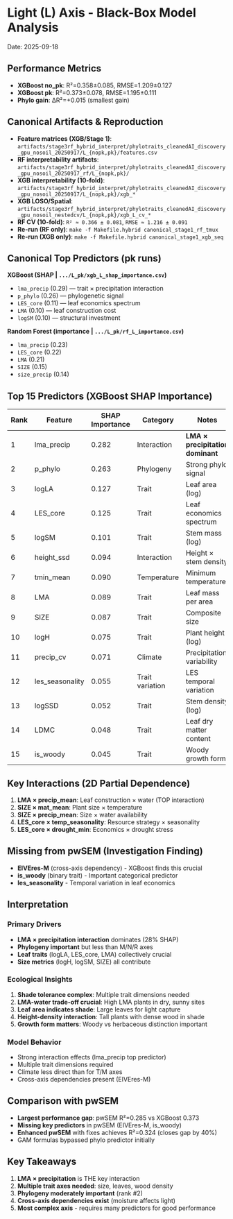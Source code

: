 # Light (L) Axis - Black-Box Model Analysis
Date: 2025-09-18

## Performance Metrics
- **XGBoost no_pk**: R²=0.358±0.085, RMSE=1.209±0.127
- **XGBoost pk**: R²=0.373±0.078, RMSE=1.195±0.111
- **Phylo gain**: ΔR²=+0.015 (smallest gain)

## Canonical Artifacts & Reproduction
- **Feature matrices (XGB/Stage 1)**: `artifacts/stage3rf_hybrid_interpret/phylotraits_cleanedAI_discovery_gpu_nosoil_20250917/L_{nopk,pk}/features.csv`
- **RF interpretability artifacts**: `artifacts/stage3rf_hybrid_interpret/phylotraits_cleanedAI_discovery_gpu_nosoil_20250917_rf/L_{nopk,pk}/`
- **XGB interpretability (10-fold)**: `artifacts/stage3rf_hybrid_interpret/phylotraits_cleanedAI_discovery_gpu_nosoil_20250917/L_{nopk,pk}/xgb_*`
- **XGB LOSO/Spatial**: `artifacts/stage3rf_hybrid_interpret/phylotraits_cleanedAI_discovery_gpu_nosoil_nestedcv/L_{nopk,pk}/xgb_L_cv_*`
- **RF CV (10-fold)**: `R² ≈ 0.366 ± 0.081`, `RMSE ≈ 1.216 ± 0.091`
- **Re-run (RF only)**: `make -f Makefile.hybrid canonical_stage1_rf_tmux`
- **Re-run (XGB only)**: `make -f Makefile.hybrid canonical_stage1_xgb_seq`

## Canonical Top Predictors (pk runs)

**XGBoost (SHAP | `.../L_pk/xgb_L_shap_importance.csv`)**
- `lma_precip` (0.29) — trait × precipitation interaction
- `p_phylo` (0.26) — phylogenetic signal
- `LES_core` (0.11) — leaf economics spectrum
- `LMA` (0.10) — leaf construction cost
- `logSM` (0.10) — structural investment

**Random Forest (importance | `.../L_pk/rf_L_importance.csv`)**
- `lma_precip` (0.23)
- `LES_core` (0.22)
- `LMA` (0.21)
- `SIZE` (0.15)
- `size_precip` (0.14)

## Top 15 Predictors (XGBoost SHAP Importance)

| Rank | Feature | SHAP Importance | Category | Notes |
|------|---------|-----------------|----------|-------|
| 1 | lma_precip | 0.282 | Interaction | **LMA × precipitation dominant** |
| 2 | p_phylo | 0.263 | Phylogeny | Strong phylo signal |
| 3 | logLA | 0.127 | Trait | Leaf area (log) |
| 4 | LES_core | 0.125 | Trait | Leaf economics spectrum |
| 5 | logSM | 0.101 | Trait | Stem mass (log) |
| 6 | height_ssd | 0.094 | Interaction | Height × stem density |
| 7 | tmin_mean | 0.090 | Temperature | Minimum temperature |
| 8 | LMA | 0.089 | Trait | Leaf mass per area |
| 9 | SIZE | 0.087 | Trait | Composite size |
| 10 | logH | 0.075 | Trait | Plant height (log) |
| 11 | precip_cv | 0.071 | Climate | Precipitation variability |
| 12 | les_seasonality | 0.055 | Trait variation | LES temporal variation |
| 13 | logSSD | 0.052 | Trait | Stem density (log) |
| 14 | LDMC | 0.048 | Trait | Leaf dry matter content |
| 15 | is_woody | 0.045 | Trait | Woody growth form |

## Key Interactions (2D Partial Dependence)

1. **LMA × precip_mean**: Leaf construction × water (TOP interaction)
2. **SIZE × mat_mean**: Plant size × temperature
3. **SIZE × precip_mean**: Size × water availability
4. **LES_core × temp_seasonality**: Resource strategy × seasonality
5. **LES_core × drought_min**: Economics × drought stress

## Missing from pwSEM (Investigation Finding)
- **EIVEres-M** (cross-axis dependency) - XGBoost finds this crucial
- **is_woody** (binary trait) - Important categorical predictor
- **les_seasonality** - Temporal variation in leaf economics

## Interpretation

### Primary Drivers
- **LMA × precipitation interaction** dominates (28% SHAP)
- **Phylogeny important** but less than M/N/R axes
- **Leaf traits** (logLA, LES_core, LMA) collectively crucial
- **Size metrics** (logH, logSM, SIZE) all contribute

### Ecological Insights
1. **Shade tolerance complex**: Multiple trait dimensions needed
2. **LMA-water trade-off crucial**: High LMA plants in dry, sunny sites
3. **Leaf area indicates shade**: Large leaves for light capture
4. **Height-density interaction**: Tall plants with dense wood in shade
5. **Growth form matters**: Woody vs herbaceous distinction important

### Model Behavior
- Strong interaction effects (lma_precip top predictor)
- Multiple trait dimensions required
- Climate less direct than for T/M axes
- Cross-axis dependencies present (EIVEres-M)

## Comparison with pwSEM
- **Largest performance gap**: pwSEM R²=0.285 vs XGBoost 0.373
- **Missing key predictors** in pwSEM (EIVEres-M, is_woody)
- **Enhanced pwSEM** with fixes achieves R²=0.324 (closes gap by 40%)
- GAM formulas bypassed phylo predictor initially

## Key Takeaways
1. **LMA × precipitation** is THE key interaction
2. **Multiple trait axes needed**: size, leaves, wood density
3. **Phylogeny moderately important** (rank #2)
4. **Cross-axis dependencies exist** (moisture affects light)
5. **Most complex axis** - requires many predictors for good performance
